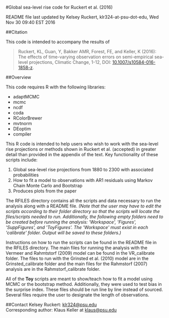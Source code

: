 #Global sea-level rise code for Ruckert et al. (2016)

README file last updated by Kelsey Ruckert, klr324-at-psu-dot-edu, Wed Nov 30 09:40 EST 2016

##Citation

This code is intended to accompany the results of

>Ruckert, KL, Guan, Y, Bakker AMR, Forest, FE, and Keller, K (2016): The effects of time-varying observation errors on semi-empirical sea-level projections, Climatic Change, 1-12, DOI: [10.1007/s10584-016-1858-z](http://link.springer.com/article/10.1007%2Fs10584-016-1858-z).

##Overview

This code requires R with the following libraries:
- adaptMCMC
- mcmc
- ncdf
- coda
- RColorBrewer
- mvtnorm
- DEoptim
- compiler

This R code is intended to help users who wish to work with the sea-level rise projections or methods shown in Ruckert et al. (accepted) in greater detail than provided in the appendix of the text. Key functionality of these scripts include:

1. Global sea-level rise projections from 1880 to 2300 with associated probabilities
2. How to fit a model to observations with AR1 residuals using Markov Chain Monte Carlo and Bootstrap
3. Produces plots from the paper

The RFILES directory contains all the scripts and data necessary to run the analysis along with a README file. _(Note that the user may have to edit the scripts according to their folder directory so that the scripts will locate the files/scripts needed to run. Additionally, the following empty folders need to be created before running the analysis: 'Workspace', 'Figures', 'SuppFigures', and 'ToyFigures'. The 'Workspace' must exist in each 'calibrate' folder. Output will be saved to these folders.)_

Instructions on how to run the scripts can be found in the README file in the RFILES directory. The main files for running the analysis with the Vermeer and Rahmtstorf (2009) model can be found in the VR_calibrate folder. The files to run with the Grinsted et al. (2010) model are in the Grinsted_calibrate folder and the main files for the Rahmstorf (2007) analysis are in the Rahmstorf_calibrate folder.

All of the **Toy** scripts are meant to show/teach how to fit a model using MCMC or the bootstrap method. Additionally, they were used to test bias in the surprise index. These files should be run line by line instead of sourced. Several files require the user to designate the length of observations.

##Contact
Kelsey Ruckert: <klr324@psu.edu>  
Corresponding author: Klaus Keller at <klaus@psu.edu>
